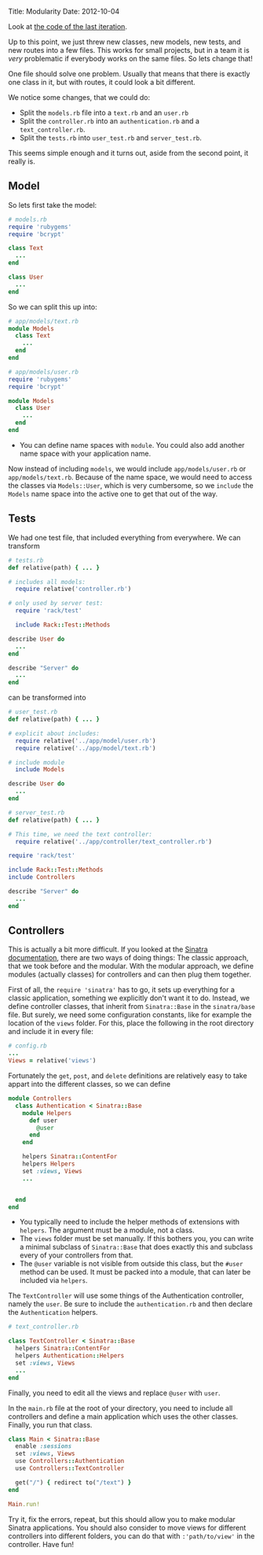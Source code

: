 Title: Modularity
Date: 2012-10-04

Look at [the code of the last iteration](https://github.com/zombiecalypse/SinatraStory/tree/master/iteration05).

Up to this point, we just threw new classes, new models, new tests, and new
routes into a few files. This works for small projects, but in a team it is
*very* problematic if everybody works on the same files. So lets change that!

One file should solve one problem. Usually that means that there is exactly one
class in it, but with routes, it could look a bit different.

We notice some changes, that we could do:

* Split the `models.rb` file into a `text.rb` and an `user.rb`
* Split the `controller.rb` into an `authentication.rb` and a
  `text_controller.rb`.
* Split the `tests.rb` into `user_test.rb` and `server_test.rb`.

This seems simple enough and it turns out, aside from the second point, it
really is.

## Model
So lets first take the model:

```ruby
# models.rb
require 'rubygems'
require 'bcrypt'

class Text
  ...
end

class User
  ...
end
```

So we can split this up into:

```ruby
# app/models/text.rb
module Models
  class Text
    ...
  end
end
```

```ruby
# app/models/user.rb
require 'rubygems'
require 'bcrypt'

module Models
  class User
    ...
  end
end
```

* You can define name spaces with `module`. You could also add another name
  space with your application name.

Now instead of including `models`, we would include `app/models/user.rb` or
`app/models/text.rb`. Because of the name space, we would need to access the
classes via `Models::User`, which is very cumbersome, so we `include` the
`Models` name space into the active one to get that out of the way.

## Tests
We had one test file, that included everything from everywhere. We can transform

```ruby
# tests.rb
def relative(path) { ... }

# includes all models:
  require relative('controller.rb')

# only used by server test:
  require 'rack/test'

  include Rack::Test::Methods

describe User do
  ...
end

describe "Server" do
  ...
end
```

can be transformed into

```ruby
# user_test.rb
def relative(path) { ... }

# explicit about includes:
  require relative('../app/model/user.rb')
  require relative('../app/model/text.rb')

# include module
  include Models

describe User do
  ...
end

# server_test.rb
def relative(path) { ... }

# This time, we need the text controller:
  require relative('../app/controller/text_controller.rb')

require 'rack/test'

include Rack::Test::Methods
include Controllers

describe "Server" do
  ...
end
``` 

## Controllers

This is actually a bit more difficult. If you looked at the 
[Sinatra documentation](http://www.sinatrarb.com/documentation), there are two
ways of doing things: The classic approach, that we took before and the modular.
With the modular approach, we define modules (actually classes) for controllers
and can then plug them together.

First of all, the `require 'sinatra'` has to go, it sets up everything for a
classic application, something we explicitly don't want it to do.  Instead, we
define controller classes, that inherit from `Sinatra::Base` in the
`sinatra/base` file. But surely, we need some configuration constants, like
for example the location of the `views` folder. For this, place the following
in the root directory and include it in every file:

```ruby
# config.rb
...
Views = relative('views')
```

Fortunately the `get`, `post`, and `delete` definitions are relatively easy to
take appart into the different classes, so we can define

```ruby
module Controllers
  class Authentication < Sinatra::Base
    module Helpers
      def user
        @user
      end
    end

    helpers Sinatra::ContentFor
    helpers Helpers
    set :views, Views
    ...


  end
end
```

* You typically need to include the helper methods of extensions with
  `helpers`. The argument must be a module, not a class.
* The `views` folder must be set manually. If this bothers you, you can write
  a minimal subclass of `Sinatra::Base` that does exactly this and subclass
  every of your controllers from that.
* The `@user` variable is not visible from outside this class, but the
  `#user` method can be used. It must be packed into a module, that can later
  be included via `helpers`.

The `TextController` will use some things of the Authentication controller,
namely the `user`. Be sure to include the `authentication.rb` and then declare
the `Authentication` helpers.

```ruby
# text_controller.rb

class TextController < Sinatra::Base
  helpers Sinatra::ContentFor
  helpers Authentication::Helpers
  set :views, Views
  ...
end
```

Finally, you need to edit all the views and replace `@user` with `user`.

In the `main.rb` file at the root of your directory, you need to include all
controllers and define a main application which uses the other classes.
Finally, you run that class.

```ruby
class Main < Sinatra::Base
  enable :sessions
  set :views, Views
  use Controllers::Authentication
  use Controllers::TextController

  get("/") { redirect to("/text") }
end

Main.run!
```

Try it, fix the errors, repeat, but this should allow you to make modular
Sinatra applications. You should also consider to move views for different
controllers into different folders, you can do that with `:'path/to/view'` in
the controller. Have fun!
